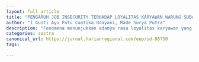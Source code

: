 ```yaml
---
layout: full_article
title: "PENGARUH JOB INSECURITY TERHADAP LOYALITAS KARYAWAN WARUNG SUBAK ANTASURA DENGAN KEPUASAN KERJA SEBAGAI VARIABEL MEDIASI"
author: "I Gusti Ayu Putu Cantika Udayani, Made Surya Putra"
description: "Fenomena menunjukkan adanya rasa loyalitas karyawan yang rendah pada karyawan Warung Subak Antasura karena merasa tidak puas bekerja karena tidak ada kepastian pengemban"
categories: sastra
canonical_url: https://jurnal.harianregional.com/eep/id-88750
tags:

---
```


<object data="{ site.url }{ site.baseurl }/_pdfs/PENGARUH JOB INSECURITY TERHADAP LOYALITAS KARYAWAN WARUNG SUBAK ANTASURA DENGAN KEPUASAN KERJA SEBAGAI VARIABEL MEDIASI.pdf" width="1000" height="1000" type="application/pdf"></object>

